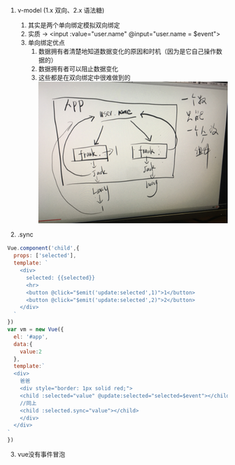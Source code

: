 1. v-model (1.x 双向、2.x 语法糖)
    1. 其实是两个单向绑定模拟双向绑定
    2. 实质 -> <input :value="user.name" @input="user.name = $event">
    3. 单向绑定优点
        1. 数据拥有者清楚地知道数据变化的原因和时机（因为是它自己操作数据的）
        2. 数据拥有者可以阻止数据变化
        3. 这些都是在双向绑定中很难做到的
    ![](../images/vue-1.jpg)

2. .sync
```javascript
Vue.component('child',{
  props: ['selected'],
  template: `
    <div>
      selected: {{selected}}
      <hr>
      <button @click="$emit('update:selected',1)">1</button>
      <button @click="$emit('update:selected',2)">2</button>
    </div>
  `
})
var vm = new Vue({
  el: '#app',
  data:{
    value:2
  },
  template:`
  <div>
    爸爸
    <div style="border: 1px solid red;">
    <child :selected="value" @update:selected="selected=$event"></child>
    //同上
    <child :selected.sync="value"></child>
    </div>
  </div>
`
})
```

3. vue没有事件冒泡